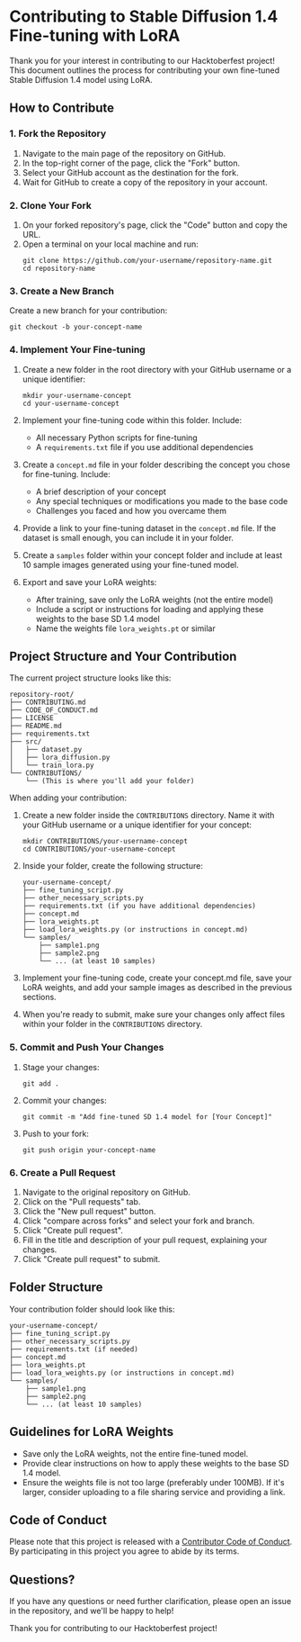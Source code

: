 # Contributing to Stable Diffusion 1.4 Fine-tuning with LoRA

Thank you for your interest in contributing to our Hacktoberfest project! This document outlines the process for contributing your own fine-tuned Stable Diffusion 1.4 model using LoRA.

## How to Contribute

### 1. Fork the Repository

1. Navigate to the main page of the repository on GitHub.
2. In the top-right corner of the page, click the "Fork" button.
3. Select your GitHub account as the destination for the fork.
4. Wait for GitHub to create a copy of the repository in your account.

### 2. Clone Your Fork

1. On your forked repository's page, click the "Code" button and copy the URL.
2. Open a terminal on your local machine and run:
   ```
   git clone https://github.com/your-username/repository-name.git
   cd repository-name
   ```

### 3. Create a New Branch

Create a new branch for your contribution:
```
git checkout -b your-concept-name
```

### 4. Implement Your Fine-tuning

1. Create a new folder in the root directory with your GitHub username or a unique identifier:
   ```
   mkdir your-username-concept
   cd your-username-concept
   ```
2. Implement your fine-tuning code within this folder. Include:
   - All necessary Python scripts for fine-tuning
   - A `requirements.txt` file if you use additional dependencies

3. Create a `concept.md` file in your folder describing the concept you chose for fine-tuning. Include:
   - A brief description of your concept
   - Any special techniques or modifications you made to the base code
   - Challenges you faced and how you overcame them

4. Provide a link to your fine-tuning dataset in the `concept.md` file. If the dataset is small enough, you can include it in your folder.

5. Create a `samples` folder within your concept folder and include at least 10 sample images generated using your fine-tuned model.

6. Export and save your LoRA weights:
   - After training, save only the LoRA weights (not the entire model)
   - Include a script or instructions for loading and applying these weights to the base SD 1.4 model
   - Name the weights file `lora_weights.pt` or similar






## Project Structure and Your Contribution

The current project structure looks like this:

```
repository-root/
├── CONTRIBUTING.md
├── CODE_OF_CONDUCT.md
├── LICENSE
├── README.md
├── requirements.txt
├── src/
│   ├── dataset.py
│   ├── lora_diffusion.py
│   └── train_lora.py
└── CONTRIBUTIONS/
    └── (This is where you'll add your folder)
```

When adding your contribution:

1. Create a new folder inside the `CONTRIBUTIONS` directory. Name it with your GitHub username or a unique identifier for your concept:

   ```
   mkdir CONTRIBUTIONS/your-username-concept
   cd CONTRIBUTIONS/your-username-concept
   ```

2. Inside your folder, create the following structure:

   ```
   your-username-concept/
   ├── fine_tuning_script.py
   ├── other_necessary_scripts.py
   ├── requirements.txt (if you have additional dependencies)
   ├── concept.md
   ├── lora_weights.pt
   ├── load_lora_weights.py (or instructions in concept.md)
   └── samples/
       ├── sample1.png
       ├── sample2.png
       └── ... (at least 10 samples)
   ```

3. Implement your fine-tuning code, create your concept.md file, save your LoRA weights, and add your sample images as described in the previous sections.

4. When you're ready to submit, make sure your changes only affect files within your folder in the `CONTRIBUTIONS` directory.



### 5. Commit and Push Your Changes

1. Stage your changes:
   ```
   git add .
   ```
2. Commit your changes:
   ```
   git commit -m "Add fine-tuned SD 1.4 model for [Your Concept]"
   ```
3. Push to your fork:
   ```
   git push origin your-concept-name
   ```

### 6. Create a Pull Request

1. Navigate to the original repository on GitHub.
2. Click on the "Pull requests" tab.
3. Click the "New pull request" button.
4. Click "compare across forks" and select your fork and branch.
5. Click "Create pull request".
6. Fill in the title and description of your pull request, explaining your changes.
7. Click "Create pull request" to submit.

## Folder Structure

Your contribution folder should look like this:

```
your-username-concept/
├── fine_tuning_script.py
├── other_necessary_scripts.py
├── requirements.txt (if needed)
├── concept.md
├── lora_weights.pt
├── load_lora_weights.py (or instructions in concept.md)
└── samples/
    ├── sample1.png
    ├── sample2.png
    └── ... (at least 10 samples)
```

## Guidelines for LoRA Weights

- Save only the LoRA weights, not the entire fine-tuned model.
- Provide clear instructions on how to apply these weights to the base SD 1.4 model.
- Ensure the weights file is not too large (preferably under 100MB). If it's larger, consider uploading to a file sharing service and providing a link.

## Code of Conduct

Please note that this project is released with a [Contributor Code of Conduct](CODE_OF_CONDUCT.md). By participating in this project you agree to abide by its terms.

## Questions?

If you have any questions or need further clarification, please open an issue in the repository, and we'll be happy to help!

Thank you for contributing to our Hacktoberfest project!